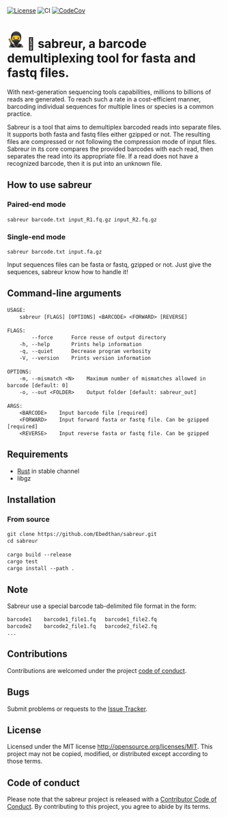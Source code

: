 [![License](https://img.shields.io/badge/license-MIT-blue?style=flat-square)](https://github.com/Ebedthan/sabreur/blob/master/LICENSE)
![CI](https://github.com/Ebedthan/sabreur/workflows/CI/badge.svg)
[![CodeCov](https://codecov.io/gh/Ebedthan/sabreur/branch/main/graph/badge.svg)](https://codecov.io/gh/Ebedthan/sabreur)

# <img src="./img/ninja.png" width=40em alt="sabreur" /> 🧬 sabreur, a barcode demultiplexing tool for fasta and fastq files.

With next-generation sequencing tools capabilities, millions to billions of reads are generated. To reach such a rate in a cost-efficient manner, barcoding individual sequences for multiple lines or species is a common practice.

Sabreur is a tool that aims to demultiplex barcoded reads into separate files. It supports both fasta and fastq files either gzipped or not. The resulting files are compressed or not following the compression mode of input files. Sabreur in its core compares the provided barcodes with each read, then separates the read into its appropriate file. If a read does not have a recognized barcode, then it is put into an unknown file.


## How to use sabreur

### Paired-end mode
```
sabreur barcode.txt input_R1.fq.gz input_R2.fq.gz
```

### Single-end mode
```
sabreur barcode.txt input.fa.gz
```

Input sequences files can be fasta or fastq, gzipped or not. Just give the sequences, sabreur know how to handle it!

## Command-line arguments

```
USAGE:
    sabreur [FLAGS] [OPTIONS] <BARCODE> <FORWARD> [REVERSE]

FLAGS:
        --force      Force reuse of output directory
    -h, --help       Prints help information
    -q, --quiet      Decrease program verbosity
    -V, --version    Prints version information

OPTIONS:
    -m, --mismatch <N>    Maximum number of mismatches allowed in barcode [default: 0]
    -o, --out <FOLDER>    Output folder [default: sabreur_out]

ARGS:
    <BARCODE>    Input barcode file [required]
    <FORWARD>    Input forward fasta or fastq file. Can be gzipped [required]
    <REVERSE>    Input reverse fasta or fastq file. Can be gzipped
```

## Requirements
- [Rust](https://rust-lang.org) in stable channel
- libgz


## Installation

### From source
```
git clone https://github.com/Ebedthan/sabreur.git
cd sabreur

cargo build --release
cargo test
cargo install --path .
```

## Note
Sabreur use a special barcode tab-delimited file format in the form:

```
barcode1    barcode1_file1.fq   barcode1_file2.fq
barcode2    barcode2_file1.fq   barcode2_file2.fq
...
```

## Contributions
Contributions are welcomed under the project [code of conduct](https://github.com/Ebedthan/sabreur#code-of-conduct).

## Bugs
Submit problems or requests to the [Issue Tracker](https://github.com/Ebedthan/sabreur/issues).

## License
Licensed under the MIT license http://opensource.org/licenses/MIT. This project may not be copied, modified, or distributed except according to those terms.

## Code of conduct
Please note that the sabreur project is released with a [Contributor Code of Conduct](https://github.com/Ebedthan/sabreur/blob/main/CODE_OF_CONDUCT.md). By contributing to this project, you agree to abide by its terms.